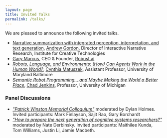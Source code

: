 ```yaml
---
layout: page
title: Invited Talks
permalink: /talks/
---
```


We are pleased to announce the following invited talks.

- [Narrative summarization with integrated perception, interpretation, and text generation](https://advancesincognitivesystems.github.io/acs/speakers/andrew_gordon/), [Andrew Gordon](https://ict.usc.edu/news/experts/andrew-gordon/), Director of Interactive Narrative Research, Institute for Creative Technologies
- [Gary Marcus](http://garymarcus.com/), CEO & Founder, [Robust.ai](https://www.robust.ai/)
- [_Robots, Language, and Environments: (How) Can Agents Work in the Human World?_](https://advancesincognitivesystems.github.io/acs/day2/), [Cynthia Matuszek](https://www.csee.umbc.edu/~cmat/), Assistant Professor, University of Maryland Baltimore
- [_Semantic Robot Programming... and Maybe Making the World a Better Place_](https://advancesincognitivesystems.github.io/acs/speakers/chad_jenkins/), [Chad Jenkins](https://web.eecs.umich.edu/~ocj/), Professor, University of Michigan

### Panel Discussions

- [_"Patrick Winston Memorial Colloquium"_](https://advancesincognitivesystems.github.io/acs/day2/) moderated by Dylan Holmes. Invited participants: Mark Finlayson, Sajit Rao, Gary Borchardt
- [_"How to prepare the next generation of cognitive systems researchers?"_](https://advancesincognitivesystems.github.io/acs/day3/) moderated by Nate Derbinsky. Invited participants: Maithilee Kunda, Tom Williams, Justin Li, Jamie Macbeth. 
